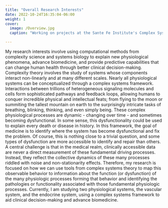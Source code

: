 ```yaml
---
title: "Overall Research Interests"
date: 2022-10-24T16:35:04-06:00
weight: 1
cover:
  image: /Overview.jpg
  caption: "Working on projects at the Sante Fe Institute's Complex Systems Summer School"

---
```

<!-- Google tag (gtag.js) -->
<script async src="https://www.googletagmanager.com/gtag/js?id=G-GDLL5EC1GF"></script>
<script>
  window.dataLayer = window.dataLayer || [];
  function gtag(){dataLayer.push(arguments);}
  gtag('js', new Date());

  gtag('config', 'G-GDLL5EC1GF');
</script>
My research interests involve using computational methods from complexity science and systems biology to explain new physiological phenomena, advance biomedicine, and provide predictive capabilities that can change human health through better clinical decision-making. Complexity theory involves the study of systems whose components interact non-linearly and at many different scales. Nearly all physiological systems can be conceptualized through a complex systems framework. Interactions between trillions of heterogeneous signaling molecules and cells form sophisticated pathways and feedback loops, allowing humans to conquer incredible physical and intellectual feats; from flying to the moon or summiting the tallest mountain on earth to the surprisingly intricate tasks of breathing, blinking, thinking, and even simply being. These complex physiological processes are dynamic - changing over time - and sometimes becoming dysfunctional. In some sense, this dysfunctionality could be used to explain every death or disease in history. In this framework, the goal of medicine is to identify where the system has become dysfunctional and fix the problem. Of course, this is nothing close to a trivial question, and some types of dysfunction are more accessible to identify and repair than others. A central challenge is that in the medical realm, clinically accessible data are never a direct measurement of these fundamental driving processes. Instead, they reflect the collective dynamics of these many processes riddled with noise and non-stationarity effects. Therefore, my research is focused on how we can use tools from complex systems theory to map this observable behavior to information about the function (or dysfunction) of the many physiologic processes forming that behavior and identifying the pathologies or functionality associated with those fundamental physiologic processes. Currently, I am studying two physiological systems, the vascular system, and the endocrine system, using a complex systems framework to aid clinical decision-making and advance biomedicine.
